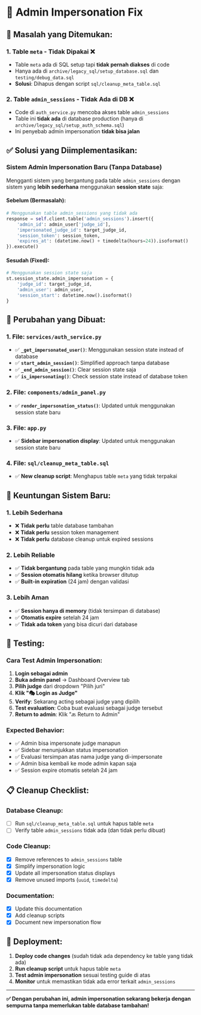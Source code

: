 # 🔧 Admin Impersonation Fix

## 🚨 **Masalah yang Ditemukan:**

### 1. **Table `meta` - Tidak Dipakai** ❌
- Table `meta` ada di SQL setup tapi **tidak pernah diakses** di code
- Hanya ada di `archive/legacy_sql/setup_database.sql` dan `testing/debug_data.sql`
- **Solusi**: Dihapus dengan script `sql/cleanup_meta_table.sql`

### 2. **Table `admin_sessions` - Tidak Ada di DB** ❌
- Code di `auth_service.py` mencoba akses table `admin_sessions` 
- Table ini **tidak ada** di database production (hanya di `archive/legacy_sql/setup_auth_schema.sql`)
- Ini penyebab admin impersonation **tidak bisa jalan**

## ✅ **Solusi yang Diimplementasikan:**

### **Sistem Admin Impersonation Baru (Tanpa Database)**

Mengganti sistem yang bergantung pada table `admin_sessions` dengan sistem yang **lebih sederhana** menggunakan **session state** saja:

#### **Sebelum (Bermasalah):**
```python
# Menggunakan table admin_sessions yang tidak ada
response = self.client.table('admin_sessions').insert({
    'admin_id': admin_user['judge_id'],
    'impersonated_judge_id': target_judge_id,
    'session_token': session_token,
    'expires_at': (datetime.now() + timedelta(hours=24)).isoformat()
}).execute()
```

#### **Sesudah (Fixed):**
```python
# Menggunakan session state saja
st.session_state.admin_impersonation = {
    'judge_id': target_judge_id,
    'admin_user': admin_user,
    'session_start': datetime.now().isoformat()
}
```

## 🔧 **Perubahan yang Dibuat:**

### **1. File: `services/auth_service.py`**
- ✅ **`_get_impersonated_user()`**: Menggunakan session state instead of database
- ✅ **`start_admin_session()`**: Simplified approach tanpa database
- ✅ **`_end_admin_session()`**: Clear session state saja
- ✅ **`is_impersonating()`**: Check session state instead of database token

### **2. File: `components/admin_panel.py`**
- ✅ **`render_impersonation_status()`**: Updated untuk menggunakan session state baru

### **3. File: `app.py`**
- ✅ **Sidebar impersonation display**: Updated untuk menggunakan session state baru

### **4. File: `sql/cleanup_meta_table.sql`**
- ✅ **New cleanup script**: Menghapus table `meta` yang tidak terpakai

## 🎯 **Keuntungan Sistem Baru:**

### **1. Lebih Sederhana**
- ❌ **Tidak perlu** table database tambahan
- ❌ **Tidak perlu** session token management
- ❌ **Tidak perlu** database cleanup untuk expired sessions

### **2. Lebih Reliable**
- ✅ **Tidak bergantung** pada table yang mungkin tidak ada
- ✅ **Session otomatis hilang** ketika browser ditutup
- ✅ **Built-in expiration** (24 jam) dengan validasi

### **3. Lebih Aman**
- ✅ **Session hanya di memory** (tidak tersimpan di database)
- ✅ **Otomatis expire** setelah 24 jam
- ✅ **Tidak ada token** yang bisa dicuri dari database

## 🧪 **Testing:**

### **Cara Test Admin Impersonation:**
1. **Login sebagai admin**
2. **Buka admin panel** → Dashboard Overview tab
3. **Pilih judge** dari dropdown "Pilih juri"
4. **Klik "🎭 Login as Judge"**
5. **Verify**: Sekarang acting sebagai judge yang dipilih
6. **Test evaluation**: Coba buat evaluasi sebagai judge tersebut
7. **Return to admin**: Klik "🔙 Return to Admin"

### **Expected Behavior:**
- ✅ Admin bisa impersonate judge manapun
- ✅ Sidebar menunjukkan status impersonation
- ✅ Evaluasi tersimpan atas nama judge yang di-impersonate
- ✅ Admin bisa kembali ke mode admin kapan saja
- ✅ Session expire otomatis setelah 24 jam

## 📋 **Cleanup Checklist:**

### **Database Cleanup:**
- [ ] Run `sql/cleanup_meta_table.sql` untuk hapus table `meta`
- [ ] Verify table `admin_sessions` tidak ada (dan tidak perlu dibuat)

### **Code Cleanup:**
- [x] Remove references to `admin_sessions` table
- [x] Simplify impersonation logic
- [x] Update all impersonation status displays
- [x] Remove unused imports (`uuid`, `timedelta`)

### **Documentation:**
- [x] Update this documentation
- [x] Add cleanup scripts
- [x] Document new impersonation flow

## 🚀 **Deployment:**

1. **Deploy code changes** (sudah tidak ada dependency ke table yang tidak ada)
2. **Run cleanup script** untuk hapus table `meta`
3. **Test admin impersonation** sesuai testing guide di atas
4. **Monitor** untuk memastikan tidak ada error terkait `admin_sessions`

---

**✅ Dengan perubahan ini, admin impersonation sekarang bekerja dengan sempurna tanpa memerlukan table database tambahan!**
